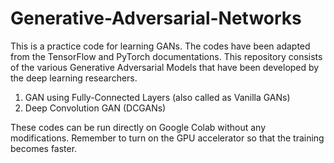 # Generative-Adversarial-Networks
This is a practice code for learning GANs. The codes have been adapted from the TensorFlow and PyTorch documentations.
This repository consists of the various Generative Adversarial Models that have been developed by the deep learning researchers. 
1. GAN using Fully-Connected Layers (also called as Vanilla GANs)
2. Deep Convolution GAN (DCGANs)

These codes can be run directly on Google Colab without any modifications. Remember to turn on the GPU accelerator so that the training becomes faster.
